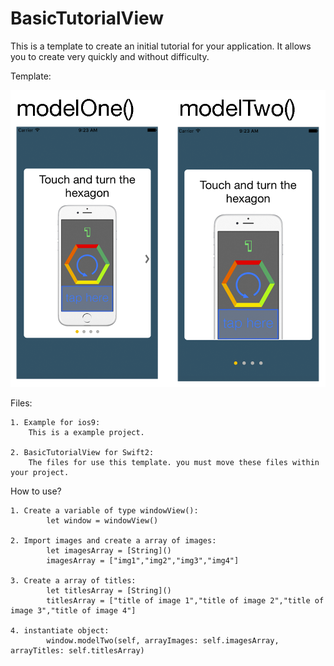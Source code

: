 # BasicTutorialView
This is a template to create an initial tutorial for your application. It allows you to create very quickly and without difficulty.

Template:

<img src="models.png" width="650">


Files:

    1. Example for ios9: 
        This is a example project.

    2. BasicTutorialView for Swift2: 
        The files for use this template. you must move these files within your project.



How to use?

    1. Create a variable of type windowView():
            let window = windowView()

    2. Import images and create a array of images:
            let imagesArray = [String]()
            imagesArray = ["img1","img2","img3","img4"]

    3. Create a array of titles:
            let titlesArray = [String]()
            titlesArray = ["title of image 1","title of image 2","title of image 3","title of image 4"]

    4. instantiate object:
            window.modelTwo(self, arrayImages: self.imagesArray, arrayTitles: self.titlesArray)




